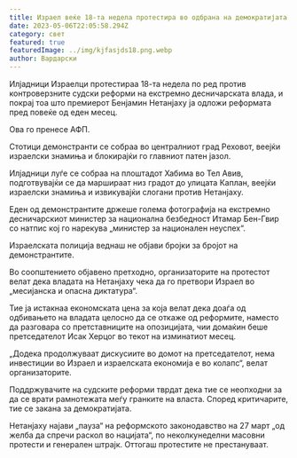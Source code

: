 ```yaml
---
title: Израел веќе 18-та недела протестира во одбрана на демократијата
date: 2023-05-06T22:05:58.294Z
category: свет
featured: true
featuredImage: ../img/kjfasjds18.png.webp
author: Вардарски
---
```


Илјадници Израелци протестираа 18-та недела по ред против контроверзните судски реформи на екстремно десничарската влада, и покрај тоа што премиерот Бенјамин Нетанјаху ја одложи реформата пред повеќе од еден месец.

Ова го пренесе АФП.

Стотици демонстранти се собраа во централниот град Реховот, веејќи израелски знамиња и блокирајќи го главниот патен јазол.

Илјадници луѓе се собраа на плоштадот Хабима во Тел Авив, подготвувајќи се да маршираат низ градот до улицата Каплан, веејќи израелски знамиња и извикувајќи слогани против Нетанјаху.

Еден од демонстрантите држеше голема фотографија на екстремно десничарскиот министер за национална безбедност Итамар Бен-Гвир со натпис кој го нарекува „министер за национален неуспех“.

Израелската полиција веднаш не објави бројки за бројот на демонстрантите.

Во соопштението објавено претходно, организаторите на протестот велат дека владата на Нетанјаху чека да го претвори Израел во „месијанска и опасна диктатура“.

Тие ја истакнаа економската цена за која велат дека доаѓа од одбивањето на владата целосно да се откаже од реформите, наместо да разговара со претставниците на опозицијата, чии домаќин беше претседателот Исак Херцог во текот на изминатиот месец.

„Додека продолжуваат дискусиите во домот на претседателот, нема инвестиции во Израел и израелската економија е во колапс“, велат организаторите.

Поддржувачите на судските реформи тврдат дека тие се неопходни за да се врати рамнотежата меѓу гранките на власта. Според критичарите, тие се закана за демократијата.

Нетанјаху најави „пауза“ на реформското законодавство на 27 март „од желба да спречи раскол во нацијата“, по неколкунеделни масовни протести и генерален штрајк. Оттогаш протестите не престануваат.
